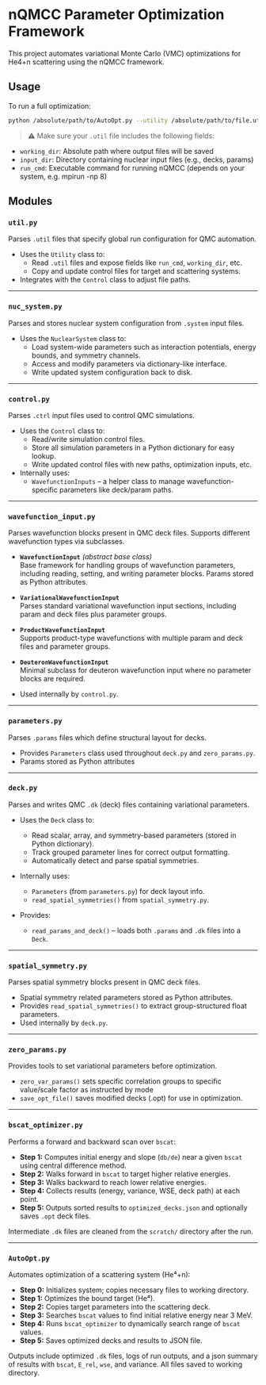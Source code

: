 # nQMCC Parameter Optimization Framework

This project automates variational Monte Carlo (VMC) optimizations for He4+n scattering using the nQMCC framework.

## Usage

To run a full optimization:

```bash
python /absolute/path/to/AutoOpt.py --utility /absolute/path/to/file.util --system /absolute/path/to/file.sys
```
> ⚠️ Make sure your `.util` file includes the following fields:

- `working_dir`: Absolute path where output files will be saved  
- `input_dir`: Directory containing nuclear input files (e.g., decks, params)  
- `run_cmd`: Executable command for running nQMCC (depends on your system, e.g. mpirun -np 8)

## Modules

### `util.py`

Parses `.util` files that specify global run configuration for QMC automation.

- Uses the `Utility` class to:
  - Read `.util` files and expose fields like `run_cmd`, `working_dir`, etc.
  - Copy and update control files for target and scattering systems.
- Integrates with the `Control` class to adjust file paths.

---

### `nuc_system.py`

Parses and stores nuclear system configuration from `.system` input files.

- Uses the `NuclearSystem` class to:
  - Load system-wide parameters such as interaction potentials, energy bounds, and symmetry channels.
  - Access and modify parameters via dictionary-like interface.
  - Write updated system configuration back to disk.

---

### `control.py`

Parses `.ctrl` input files used to control QMC simulations.

- Uses the `Control` class to:
  - Read/write simulation control files.
  - Store all simulation parameters in a Python dictionary for easy lookup.
  - Write updated control files with new paths, optimization inputs, etc.
- Internally uses:
  - `WavefunctionInputs` – a helper class to manage wavefunction-specific parameters like deck/param paths.

---

### `wavefunction_input.py`

Parses wavefunction blocks present in QMC deck files. Supports different wavefunction types via subclasses.

- **`WavefunctionInput`** *(abstract base class)*  
  Base framework for handling groups of wavefunction parameters, including reading, setting, and writing parameter blocks. Params stored as Python attributes.

- **`VariationalWavefunctionInput`**  
  Parses standard variational wavefunction input sections, including param and deck files plus parameter groups.

- **`ProductWavefunctionInput`**  
  Supports product-type wavefunctions with multiple param and deck files and parameter groups.

- **`DeuteronWavefunctionInput`**  
  Minimal subclass for deuteron wavefunction input where no parameter blocks are required.

- Used internally by `control.py`.

---

### `parameters.py`

Parses `.params` files which define structural layout for decks.

- Provides `Parameters` class used throughout `deck.py` and `zero_params.py`.
- Params stored as Python attributes

---

### `deck.py`

Parses and writes QMC `.dk` (deck) files containing variational parameters.

- Uses the `Deck` class to:
  - Read scalar, array, and symmetry-based parameters (stored in Python dictionary).
  - Track grouped parameter lines for correct output formatting.
  - Automatically detect and parse spatial symmetries.

- Internally uses:
  - `Parameters` (from `parameters.py`) for deck layout info.
  - `read_spatial_symmetries()` from `spatial_symmetry.py`.

- Provides:
  - `read_params_and_deck()` – loads both `.params` and `.dk` files into a `Deck`.

---

### `spatial_symmetry.py`

Parses spatial symmetry blocks present in QMC deck files.

- Spatial symmetry related parameters stored as Python attributes.
- Provides `read_spatial_symmetries()` to extract group-structured float parameters.
- Used internally by `deck.py`.

---

### `zero_params.py`

Provides tools to set variational parameters before optimization.

- `zero_var_params()` sets specific correlation groups to specific value/scale factor as instructed by mode
- `save_opt_file()` saves modified decks (.opt) for use in optimization.

---

### `bscat_optimizer.py`

Performs a forward and backward scan over `bscat`:

- **Step 1:** Computes initial energy and slope (`db/de`) near a given `bscat` using central difference method.
- **Step 2:** Walks forward in `bscat` to target higher relative energies.
- **Step 3:** Walks backward to reach lower relative energies.
- **Step 4:** Collects results (energy, variance, WSE, deck path) at each point.
- **Step 5:** Outputs sorted results to `optimized_decks.json` and optionally saves `.opt` deck files.

Intermediate `.dk` files are cleaned from the `scratch/` directory after the run.

---

### `AutoOpt.py`

Automates optimization of a scattering system (He⁴+n):

- **Step 0:** Initializes system; copies necessary files to working directory.   
- **Step 1:** Optimizes the bound target (He⁴).
- **Step 2:** Copies target parameters into the scattering deck.
- **Step 3:** Searches `bscat` values to find initial relative energy near 3 MeV.
- **Step 4:** Runs `bscat_optimizer` to dynamically search range of `bscat` values.
- **Step 5:** Saves optimized decks and results to JSON file.

Outputs include optimized `.dk` files, logs of run outputs, and a json summary of results with `bscat`, `E_rel`, `wse`, and variance. All files saved to working directory.